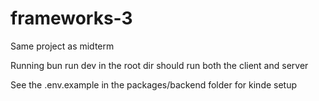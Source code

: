 # frameworks-3

Same project as midterm

Running bun run dev in the root dir should run both the client and server 

See the .env.example in the packages/backend folder for kinde setup
